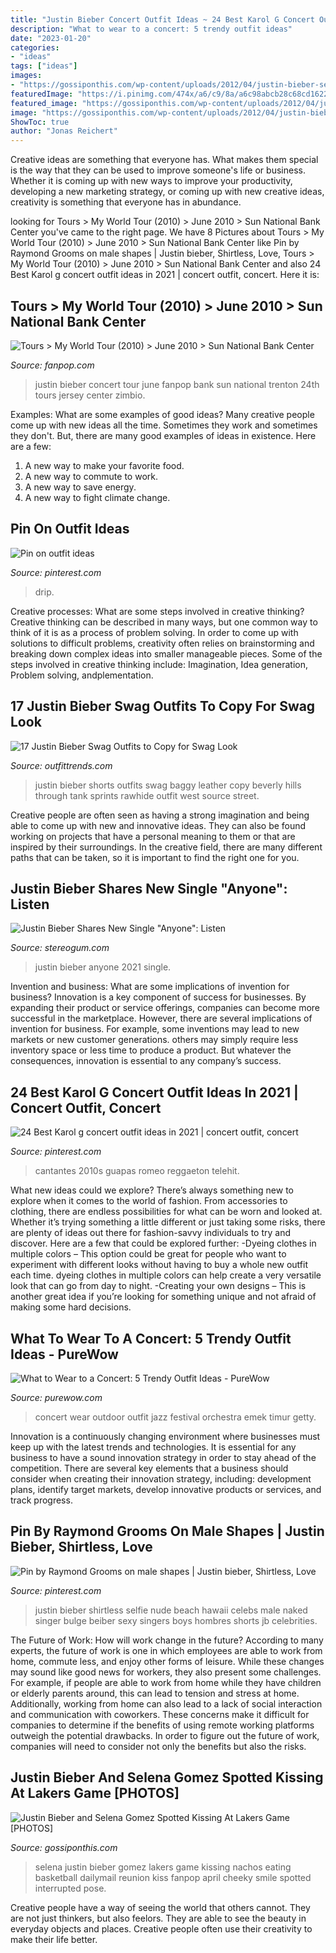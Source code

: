 ```yaml
---
title: "Justin Bieber Concert Outfit Ideas ~ 24 Best Karol G Concert Outfit Ideas In 2021"
description: "What to wear to a concert: 5 trendy outfit ideas"
date: "2023-01-20"
categories:
- "ideas"
tags: ["ideas"]
images:
- "https://gossiponthis.com/wp-content/uploads/2012/04/justin-bieber-selena-gomez-lakers-game-13.jpg"
featuredImage: "https://i.pinimg.com/474x/a6/c9/8a/a6c98abcb28c68cd162299c615997433.jpg"
featured_image: "https://gossiponthis.com/wp-content/uploads/2012/04/justin-bieber-selena-gomez-lakers-game-13.jpg"
image: "https://gossiponthis.com/wp-content/uploads/2012/04/justin-bieber-selena-gomez-lakers-game-13.jpg"
ShowToc: true
author: "Jonas Reichert"
---
```



Creative ideas are something that everyone has. What makes them special is the way that they can be used to improve someone's life or business. Whether it is coming up with new ways to improve your productivity, developing a new marketing strategy, or coming up with new creative ideas, creativity is something that everyone has in abundance.

	

		
looking for Tours &gt; My World Tour (2010) &gt; June 2010 &gt; Sun National Bank Center you've came to the right page. We have 8 Pictures about Tours &gt; My World Tour (2010) &gt; June 2010 &gt; Sun National Bank Center like Pin by Raymond Grooms on male shapes | Justin bieber, Shirtless, Love, Tours &gt; My World Tour (2010) &gt; June 2010 &gt; Sun National Bank Center and also 24 Best Karol g concert outfit ideas in 2021 | concert outfit, concert. Here it is:
		
    
## Tours &gt; My World Tour (2010) &gt; June 2010 &gt; Sun National Bank Center

<img loading=lazy src="http://images2.fanpop.com/image/photos/13300000/Tours-My-World-Tour-2010-June-2010-Sun-National-Bank-Center-Trenton-New-Jersey-June-24th-justin-bieber-13313338-307-399.jpg" onerror="this.onerror=null;this.src='https://tse2.mm.bing.net/th?id=OIP.q0P0JkRrZtC_JXUQsbAlpQHaJo&amp;pid=15.1';" alt="Tours &gt; My World Tour (2010) &gt; June 2010 &gt; Sun National Bank Center">

_Source: fanpop.com_

>justin bieber concert tour june fanpop bank sun national trenton 24th tours jersey center zimbio. 

	

Examples: What are some examples of good ideas?
Many creative people come up with new ideas all the time. Sometimes they work and sometimes they don't. But, there are many good examples of ideas in existence. Here are a few: 
1) A new way to make your favorite food. 
2) A new way to commute to work. 
3) A new way to save energy. 
4) A new way to fight climate change.

    
## Pin On Outfit Ideas

<img loading=lazy src="https://i.pinimg.com/736x/2b/60/e4/2b60e4003050b9bc02170e87d5552533.jpg" onerror="this.onerror=null;this.src='https://tse4.mm.bing.net/th?id=OIP.UxGxus4yvkyIlK-MGWJ5aAHaJQ&amp;pid=15.1';" alt="Pin on outfit ideas">

_Source: pinterest.com_

>drip. 

	

Creative processes: What are some steps involved in creative thinking?
Creative thinking can be described in many ways, but one common way to think of it is as a process of problem solving. In order to come up with solutions to difficult problems, creativity often relies on brainstorming and breaking down complex ideas into smaller manageable pieces. Some of the steps involved in creative thinking include: Imagination, Idea generation, Problem solving, andplementation.

    
## 17 Justin Bieber Swag Outfits To Copy For Swag Look

<img loading=lazy src="https://www.outfittrends.com/wp-content/uploads/2016/02/justin-beiber-14-540x1024.jpg" onerror="this.onerror=null;this.src='https://tse1.mm.bing.net/th?id=OIP.-FyA52w5Gnwz9CpGz9dC4AHaOC&amp;pid=15.1';" alt="17 Justin Bieber Swag Outfits to Copy for Swag Look">

_Source: outfittrends.com_

>justin bieber shorts outfits swag baggy leather copy beverly hills through tank sprints rawhide outfit west source street. 

	

Creative people are often seen as having a strong imagination and being able to come up with new and innovative ideas. They can also be found working on projects that have a personal meaning to them or that are inspired by their surroundings. In the creative field, there are many different paths that can be taken, so it is important to find the right one for you.

    
## Justin Bieber Shares New Single &quot;Anyone&quot;: Listen

<img loading=lazy src="https://static.stereogum.com/uploads/2021/01/Justin-Bieber-Anyone-1609520041-scaled.jpg" onerror="this.onerror=null;this.src='https://tse1.mm.bing.net/th?id=OIP.ARD6XONufwKQCTrLbMlZuAHaHa&amp;pid=15.1';" alt="Justin Bieber Shares New Single &quot;Anyone&quot;: Listen">

_Source: stereogum.com_

>justin bieber anyone 2021 single. 

	

Invention and business: What are some implications of invention for business?
Innovation is a key component of success for businesses. By expanding their product or service offerings, companies can become more successful in the marketplace. However, there are several implications of invention for business. For example, some inventions may lead to new markets or new customer generations. others may simply require less inventory space or less time to produce a product. But whatever the consequences, innovation is essential to any company’s success.

    
## 24 Best Karol G Concert Outfit Ideas In 2021 | Concert Outfit, Concert

<img loading=lazy src="https://i.pinimg.com/474x/a6/c9/8a/a6c98abcb28c68cd162299c615997433.jpg" onerror="this.onerror=null;this.src='https://tse1.mm.bing.net/th?id=OIP.fh7GItUmoH1gKbxTU3TqwwAAAA&amp;pid=15.1';" alt="24 Best Karol g concert outfit ideas in 2021 | concert outfit, concert">

_Source: pinterest.com_

>cantantes 2010s guapas romeo reggaeton telehit. 

	

What new ideas could we explore?
There’s always something new to explore when it comes to the world of fashion. From accessories to clothing, there are endless possibilities for what can be worn and looked at. Whether it’s trying something a little different or just taking some risks, there are plenty of ideas out there for fashion-savvy individuals to try and discover. Here are a few that could be explored further: 
-Dyeing clothes in multiple colors – This option could be great for people who want to experiment with different looks without having to buy a whole new outfit each time. dyeing clothes in multiple colors can help create a very versatile look that can go from day to night. 
-Creating your own designs – This is another great idea if you’re looking for something unique and not afraid of making some hard decisions.

    
## What To Wear To A Concert: 5 Trendy Outfit Ideas - PureWow

<img loading=lazy src="https://purewows3.imgix.net/images/articles/2018_04/what_to_wear_to_a_concert_at_a_huge_arena.jpg?auto=format,compress&amp;cs=strip" onerror="this.onerror=null;this.src='https://tse1.mm.bing.net/th?id=OIP.en1byM-GE6WX3sXCalbU_QHaKh&amp;pid=15.1';" alt="What to Wear to a Concert: 5 Trendy Outfit Ideas - PureWow">

_Source: purewow.com_

>concert wear outdoor outfit jazz festival orchestra emek timur getty. 

	

Innovation is a continuously changing environment where businesses must keep up with the latest trends and technologies. It is essential for any business to have a sound innovation strategy in order to stay ahead of the competition. There are several key elements that a business should consider when creating their innovation strategy, including: development plans, identify target markets, develop innovative products or services, and track progress.

    
## Pin By Raymond Grooms On Male Shapes | Justin Bieber, Shirtless, Love

<img loading=lazy src="https://i.pinimg.com/originals/85/c8/0e/85c80e3ed75bb7578ae3c72dde1bbbf9.jpg" onerror="this.onerror=null;this.src='https://tse2.mm.bing.net/th?id=OIP.-I1hmCWrmfGrfTUyPkTgDAHaLL&amp;pid=15.1';" alt="Pin by Raymond Grooms on male shapes | Justin bieber, Shirtless, Love">

_Source: pinterest.com_

>justin bieber shirtless selfie nude beach hawaii celebs male naked singer bulge beiber sexy singers boys hombres shorts jb celebrities. 

	

The Future of Work: How will work change in the future?
According to many experts, the future of work is one in which employees are able to work from home, commute less, and enjoy other forms of leisure. While these changes may sound like good news for workers, they also present some challenges. For example, if people are able to work from home while they have children or elderly parents around, this can lead to tension and stress at home. Additionally, working from home can also lead to a lack of social interaction and communication with coworkers. These concerns make it difficult for companies to determine if the benefits of using remote working platforms outweigh the potential drawbacks. In order to figure out the future of work, companies will need to consider not only the benefits but also the risks.

    
## Justin Bieber And Selena Gomez Spotted Kissing At Lakers Game [PHOTOS]

<img loading=lazy src="https://gossiponthis.com/wp-content/uploads/2012/04/justin-bieber-selena-gomez-lakers-game-13.jpg" onerror="this.onerror=null;this.src='https://tse3.mm.bing.net/th?id=OIP.nLsyQqZucJugmIpReoHQaAHaFi&amp;pid=15.1';" alt="Justin Bieber and Selena Gomez Spotted Kissing At Lakers Game [PHOTOS]">

_Source: gossiponthis.com_

>selena justin bieber gomez lakers game kissing nachos eating basketball dailymail reunion kiss fanpop april cheeky smile spotted interrupted pose. 

	

Creative people have a way of seeing the world that others cannot. They are not just thinkers, but also feelors. They are able to see the beauty in everyday objects and places. Creative people often use their creativity to make their life better.

